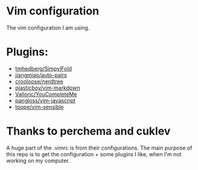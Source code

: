 # Vim configuration
The vim configuration I am using.

# Plugins: 
 - [tmhedberg/SimpylFold](https://github.com/tmhedberg/SimpylFold)
 - [jiangmiao/auto-pairs](https://github.com/jiangmiao/auto-pairs)
 - [crooloose/nerdtree](https://github.com/scrooloose/nerdtree)
 - [plasticboy/vim-markdown](https://github.com/plasticboy/vim-markdown)
 - [Valloric/YouCompleteMe](https://github.com/Valloric/YouCompleteMe)
 - [pangloss/vim-javascript](https://github.com/pangloss/vim-javascript)
 - [tpope/vim-sensible](https://github.com/tpope/vim-sensible) 

# Thanks to perchema and cuklev
A huge part of the .vimrc is from their configurations. The main purpose of this repo is to get the configuration + some plugins I like, when I'm not working on my computer.

